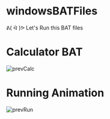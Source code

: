 # windowsBATFiles
ᕕ( ᐛ )ᕗ Let's Run this BAT files
# Calculator BAT

![prevCalc](https://user-images.githubusercontent.com/99522867/166191449-60632d26-5075-451d-b99c-4d3579f20cbd.gif)

# Running Animation

![prevRun](https://user-images.githubusercontent.com/99522867/166238239-1861acc2-c086-48c7-92c7-d7331eac9161.gif)
